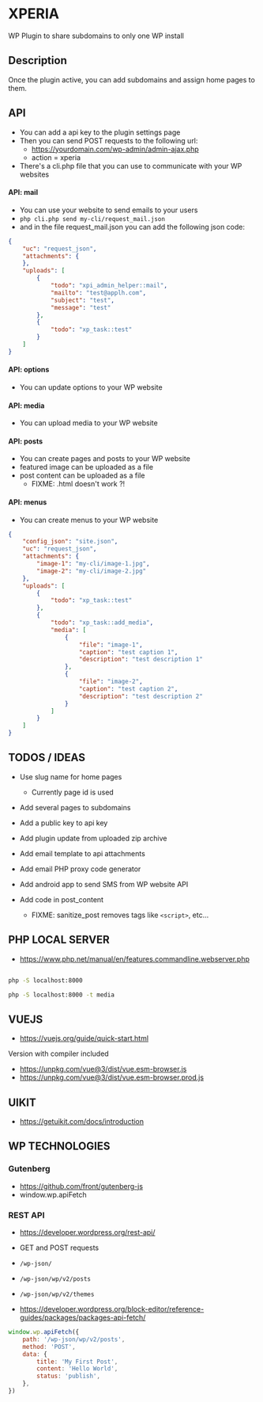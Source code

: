 # XPERIA

WP Plugin to share subdomains to only one WP install

## Description

Once the plugin active, you can add subdomains and assign home pages to them.
  
## API

* You can add a api key to the plugin settings page
* Then you can send POST requests to the following url: 
  * https://yourdomain.com/wp-admin/admin-ajax.php
  * action = xperia
* There's a cli.php file that you can use to communicate with your WP websites

#### API: mail

* You can use your website to send emails to your users
* `php cli.php send my-cli/request_mail.json`
* and in the file request_mail.json you can add the following json code:

```json
{
    "uc": "request_json",
    "attachments": {
    },
    "uploads": [
        {
            "todo": "xpi_admin_helper::mail",
            "mailto": "test@applh.com",
            "subject": "test",
            "message": "test"
        },
        {
            "todo": "xp_task::test"
        }
    ]
}
```

#### API: options

* You can update options to your WP website

#### API: media

* You can upload media to your WP website

#### API: posts

* You can create pages and posts to your WP website
* featured image can be uploaded as a file
* post content can be uploaded as a file
  * FIXME: .html doesn't work ?!

#### API: menus

* You can create menus to your WP website

```json
{
    "config_json": "site.json",
    "uc": "request_json",
    "attachments": {
        "image-1": "my-cli/image-1.jpg",
        "image-2": "my-cli/image-2.jpg"
    },
    "uploads": [
        {
            "todo": "xp_task::test"
        },
        {
            "todo": "xp_task::add_media",
            "media": [
                {
                    "file": "image-1",
                    "caption": "test caption 1",
                    "description": "test description 1"
                },
                {
                    "file": "image-2",
                    "caption": "test caption 2",
                    "description": "test description 2"
                }
            ]
        }
    ]
}
```

## TODOS / IDEAS

* Use slug name for home pages
  * Currently page id is used
* Add several pages to subdomains

* Add a public key to api key

* Add plugin update from uploaded zip archive

* Add email template to api attachments
* Add email PHP proxy code generator

* Add android app to send SMS from WP website API

* Add code in post_content
  * FIXME: sanitize_post removes tags like `<script>`, etc...



## PHP LOCAL SERVER

* https://www.php.net/manual/en/features.commandline.webserver.php

```bash

php -S localhost:8000

php -S localhost:8000 -t media

```

## VUEJS

* https://vuejs.org/guide/quick-start.html

Version with compiler included

* https://unpkg.com/vue@3/dist/vue.esm-browser.js
* https://unpkg.com/vue@3/dist/vue.esm-browser.prod.js


## UIKIT 

* https://getuikit.com/docs/introduction

## WP TECHNOLOGIES 

### Gutenberg

* https://github.com/front/gutenberg-js
* window.wp.apiFetch

### REST API

* https://developer.wordpress.org/rest-api/
* GET and POST requests


* `/wp-json/`
* `/wp-json/wp/v2/posts`
* `/wp-json/wp/v2/themes`

* https://developer.wordpress.org/block-editor/reference-guides/packages/packages-api-fetch/
  
```js
window.wp.apiFetch({
    path: '/wp-json/wp/v2/posts',
    method: 'POST',
    data: {
        title: 'My First Post',
        content: 'Hello World',
        status: 'publish',
    },
})
```
